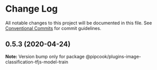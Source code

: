 # Change Log

All notable changes to this project will be documented in this file.
See [Conventional Commits](https://conventionalcommits.org) for commit guidelines.

## 0.5.3 (2020-04-24)

**Note:** Version bump only for package @pipcook/plugins-image-classification-tfjs-model-train
